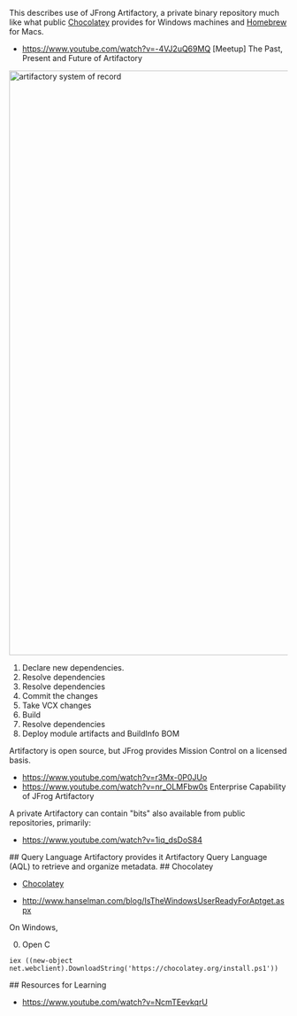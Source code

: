 This describes use of JFrong Artifactory, a private binary repository much like
what public <a href="#Chocolately"> Chocolatey</a> provides for Windows machines
and <a target="_blank" href="http://www.homebrew.com"> Homebrew</a> for Macs.

 * https://www.youtube.com/watch?v=-4VJ2uQ69MQ
   [Meetup] The Past, Present and Future of Artifactory

<a target="_blank" href="https://cloud.githubusercontent.com/assets/300046/12533663/5ecd525a-c1ec-11e5-9375-38fd43712cc0.png">
<img width="1056" alt="artifactory system of record" src="https://cloud.githubusercontent.com/assets/300046/12533663/5ecd525a-c1ec-11e5-9375-38fd43712cc0.png"></a>

 1. Declare new dependencies.
 2. Resolve dependencies
 3. Resolve dependencies
 4. Commit the changes
 5. Take VCX changes
 6. Build
 7. Resolve dependencies
 8. Deploy module artifacts and BuildInfo BOM

Artifactory is open source,
but JFrog provides Mission Control on a licensed basis.

   * https://www.youtube.com/watch?v=r3Mx-0P0JUo
   * https://www.youtube.com/watch?v=nr_OLMFbw0s Enterprise Capability of JFrog Artifactory

A private Artifactory can contain "bits" also available from public repositories, primarily:

  * https://www.youtube.com/watch?v=1iq_dsDoS84

<a name="QueryLanguage">
## Query Language</a>
Artifactory provides it Artifactory Query Language (AQL) to retrieve and organize metadata.


<a id="Chocolatey">
## Chocolatey</a>

 * <a target="_blank" href="http://www.chocolately.com"> Chocolatey</a>

 * http://www.hanselman.com/blog/IsTheWindowsUserReadyForAptget.aspx

On Windows, 

0. Open C

```
iex ((new-object net.webclient).DownloadString('https://chocolatey.org/install.ps1'))
```


<a name="Resources">
## Resources for Learning</a>

* https://www.youtube.com/watch?v=NcmTEevkqrU
